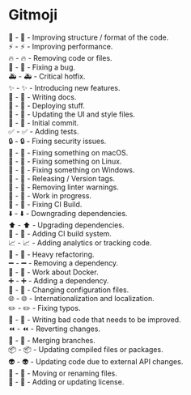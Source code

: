# Gitmoji

🎨  - :art: - Improving structure / format of the code.  
⚡️  - :zap: - Improving performance.  
🔥  - :fire: - Removing code or files.  
🐛  - :bug: - Fixing a bug.  
🚑  - :ambulance: - Critical hotfix.  
✨  - :sparkles: - Introducing new features.  
📝  - :memo: - Writing docs.  
🚀  - :rocket: - Deploying stuff.  
💄  - :lipstick: - Updating the UI and style files.  
🎉  - :tada: - Initial commit.  
✅  - :white_check_mark: - Adding tests.  
🔒  - :lock: - Fixing security issues.  
🍎  - :apple: - Fixing something on macOS.  
🐧  - :penguin: - Fixing something on Linux.  
🏁  - :checkered_flag: - Fixing something on Windows.  
🔖  - :bookmark: - Releasing / Version tags.  
🚨  - :rotating_light: - Removing linter warnings.  
🚧  - :construction: - Work in progress.  
💚  - :green_heart: - Fixing CI Build.  
⬇️  - :arrow_down: - Downgrading dependencies.  
⬆️  - :arrow_up: - Upgrading dependencies.  
👷  - :construction_worker: - Adding CI build system.  
📈  - :chart_with_upwards_trend: - Adding analytics or tracking code.  
🔨  - :hammer: - Heavy refactoring.  
➖  - :heavy_minus_sign: - Removing a dependency.  
🐳  - :whale: - Work about Docker.  
➕  - :heavy_plus_sign: - Adding a dependency.  
🔧  - :wrench: - Changing configuration files.  
🌐  - :globe_with_meridians: - Internationalization and localization.  
✏️  - :pencil2: - Fixing typos.  
💩  - :hankey: - Writing bad code that needs to be improved.  
⏪  - :rewind: - Reverting changes.  
🔀  - :twisted_rightwards_arrows: - Merging branches.  
📦  - :package: - Updating compiled files or packages.  
👽  - :alien: - Updating code due to external API changes.  
🚚  - :truck: - Moving or renaming files.  
📄  - :page_facing_up: - Adding or updating license.  